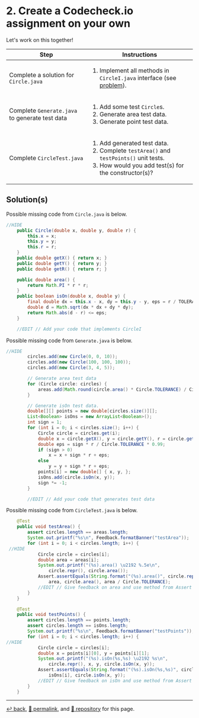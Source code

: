 # 2. Create a Codecheck.io assignment on your own 

Let's work on this together!

| Step | Instructions |
| --- | --- |
| Complete a solution for `Circle.java` | <ol><li>Implement all methods in `CircleI.java` interface (see [problem](https://psb-david-petty.github.io/2022-csta/src/2-Circle/problem.html)). |
| Complete `Generate.java` to generate test data | <ol><li>Add some test `Circle`s. <li>Generate area test data. <li>Generate point test data. |
| Complete `CircleTest.java` | <ol><li>Add generated test data. <li>Complete `testArea()` and `testPoints()` unit tests. <li>How would you add test(s) for the constructor(s)?|

## Solution(s)

Possible missing code from `Circle.java` is below. 

```Java
//HIDE
    public Circle(double x, double y, double r) {
        this.x = x;
        this.y = y;
        this.r = r;
    }
    public double getX() { return x; }
    public double getY() { return y; }
    public double getR() { return r; }

    public double area() {
        return Math.PI * r * r;
    }
    public boolean isOn(double x, double y) {
        final double dx = this.x - x, dy = this.y - y, eps = r / TOLERANCE;
        double d = Math.sqrt(dx * dx + dy * dy);
        return Math.abs(d - r) <= eps;
    }

    //EDIT // Add your code that implements CircleI
```

Possible missing code from `Generate.java` is below. 

```Java
//HIDE
        circles.add(new Circle(0, 0, 10));
        circles.add(new Circle(100, 100, 100));
        circles.add(new Circle(3, 4, 5));

        // Generate area test data
        for (Circle circle: circles) {
            areas.add(Math.round(circle.area() * Circle.TOLERANCE) / Circle.TOLERANCE);
        }

        // Generate isOn test data.
        double[][] points = new double[circles.size()][];
        List<Boolean> isOns = new ArrayList<Boolean>();
        int sign = 1;
        for (int i = 0; i < circles.size(); i++) {
            Circle circle = circles.get(i);
            double x = circle.getX(), y = circle.getY(), r = circle.getR();
            double eps = sign * r / Circle.TOLERANCE * 0.99;
            if (sign > 0)
                x = x + sign * r + eps;
            else
                y = y + sign * r + eps;
            points[i] = new double[] { x, y, };
            isOns.add(circle.isOn(x, y));
            sign *= -1;
        }

        //EDIT // Add your code that generates test data
```

Possible missing code from `CircleTest.java` is below. 

```Java
    @Test
    public void testArea() {
        assert circles.length == areas.length;
        System.out.printf("%s\n", Feedback.formatBanner("testArea"));
        for (int i = 0; i < circles.length; i++) {
 //HIDE
            Circle circle = circles[i];
            double area = areas[i];
            System.out.printf("(%s).area() \u2192 %.5e\n",
                circle.repr(), circle.area());
            Assert.assertEquals(String.format("(%s).area()", circle.repr()),
                area, circle.area(), area / Circle.TOLERANCE);
            //EDIT // Give feedback on area and use method from Assert to test.
        }
    }

    @Test
    public void testPoints() {
        assert circles.length == points.length;
        assert circles.length == isOns.length;
        System.out.printf("%s\n", Feedback.formatBanner("testPoints"));
        for (int i = 0; i < circles.length; i++) {
//HIDE
            Circle circle = circles[i];
            double x = points[i][0], y = points[i][1];
            System.out.printf("(%s).isOn(%s,%s) \u2192 %s\n",
                circle.repr(), x, y, circle.isOn(x, y));
            Assert.assertEquals(String.format("(%s).isOn(%s,%s)", circle.repr(), x, y),
                isOns[i], circle.isOn(x, y));
            //EDIT // Give feedback on isOn and use method from Assert to test.
        }
    }
```

<hr>

[&#8617; back](https://psb-david-petty.github.io/2022-csta/doc/), [&#128279; permalink](https://psb-david-petty.github.io/2022-csta/doc/workshop/2-circle.html), and [&#128297; repository](https://github.com/psb-david-petty/2022-csta/blob/main/doc/workshop/2-circle.md) for this page.

